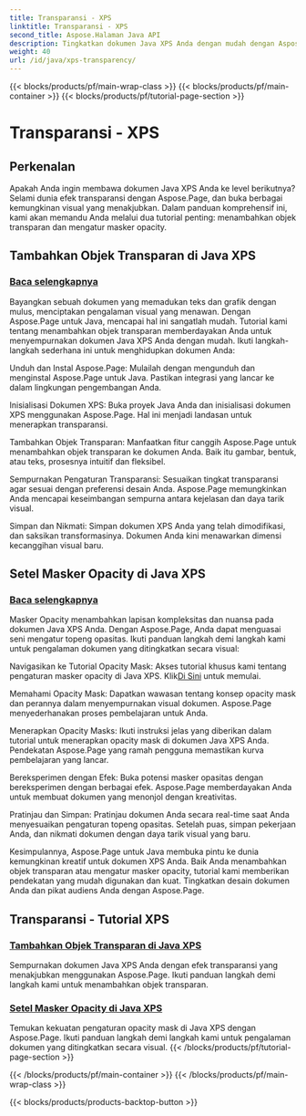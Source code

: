 ```yaml
---
title: Transparansi - XPS
linktitle: Transparansi - XPS
second_title: Aspose.Halaman Java API
description: Tingkatkan dokumen Java XPS Anda dengan mudah dengan Aspose.Page. Pelajari cara menambahkan objek transparan dan mengatur masker opacity dalam tutorial kami untuk meningkatkan efek visual.
weight: 40
url: /id/java/xps-transparency/
---
```


{{< blocks/products/pf/main-wrap-class >}}
{{< blocks/products/pf/main-container >}}
{{< blocks/products/pf/tutorial-page-section >}}

# Transparansi - XPS

## Perkenalan

Apakah Anda ingin membawa dokumen Java XPS Anda ke level berikutnya? Selami dunia efek transparansi dengan Aspose.Page, dan buka berbagai kemungkinan visual yang menakjubkan. Dalam panduan komprehensif ini, kami akan memandu Anda melalui dua tutorial penting: menambahkan objek transparan dan mengatur masker opacity.

## Tambahkan Objek Transparan di Java XPS
### [Baca selengkapnya](./add-transparent-object/)

Bayangkan sebuah dokumen yang memadukan teks dan grafik dengan mulus, menciptakan pengalaman visual yang menawan. Dengan Aspose.Page untuk Java, mencapai hal ini sangatlah mudah. Tutorial kami tentang menambahkan objek transparan memberdayakan Anda untuk menyempurnakan dokumen Java XPS Anda dengan mudah. Ikuti langkah-langkah sederhana ini untuk menghidupkan dokumen Anda:

Unduh dan Instal Aspose.Page: Mulailah dengan mengunduh dan menginstal Aspose.Page untuk Java. Pastikan integrasi yang lancar ke dalam lingkungan pengembangan Anda.

Inisialisasi Dokumen XPS: Buka proyek Java Anda dan inisialisasi dokumen XPS menggunakan Aspose.Page. Hal ini menjadi landasan untuk menerapkan transparansi.

Tambahkan Objek Transparan: Manfaatkan fitur canggih Aspose.Page untuk menambahkan objek transparan ke dokumen Anda. Baik itu gambar, bentuk, atau teks, prosesnya intuitif dan fleksibel.

Sempurnakan Pengaturan Transparansi: Sesuaikan tingkat transparansi agar sesuai dengan preferensi desain Anda. Aspose.Page memungkinkan Anda mencapai keseimbangan sempurna antara kejelasan dan daya tarik visual.

Simpan dan Nikmati: Simpan dokumen XPS Anda yang telah dimodifikasi, dan saksikan transformasinya. Dokumen Anda kini menawarkan dimensi kecanggihan visual baru.

## Setel Masker Opacity di Java XPS
### [Baca selengkapnya](./set-opacity-mask/)

Masker Opacity menambahkan lapisan kompleksitas dan nuansa pada dokumen Java XPS Anda. Dengan Aspose.Page, Anda dapat menguasai seni mengatur topeng opasitas. Ikuti panduan langkah demi langkah kami untuk pengalaman dokumen yang ditingkatkan secara visual:

 Navigasikan ke Tutorial Opacity Mask: Akses tutorial khusus kami tentang pengaturan masker opacity di Java XPS. Klik[Di Sini](./set-opacity-mask/) untuk memulai.

Memahami Opacity Mask: Dapatkan wawasan tentang konsep opacity mask dan perannya dalam menyempurnakan visual dokumen. Aspose.Page menyederhanakan proses pembelajaran untuk Anda.

Menerapkan Opacity Masks: Ikuti instruksi jelas yang diberikan dalam tutorial untuk menerapkan opacity mask di dokumen Java XPS Anda. Pendekatan Aspose.Page yang ramah pengguna memastikan kurva pembelajaran yang lancar.

Bereksperimen dengan Efek: Buka potensi masker opasitas dengan bereksperimen dengan berbagai efek. Aspose.Page memberdayakan Anda untuk membuat dokumen yang menonjol dengan kreativitas.

Pratinjau dan Simpan: Pratinjau dokumen Anda secara real-time saat Anda menyesuaikan pengaturan topeng opasitas. Setelah puas, simpan pekerjaan Anda, dan nikmati dokumen dengan daya tarik visual yang baru.

Kesimpulannya, Aspose.Page untuk Java membuka pintu ke dunia kemungkinan kreatif untuk dokumen XPS Anda. Baik Anda menambahkan objek transparan atau mengatur masker opacity, tutorial kami memberikan pendekatan yang mudah digunakan dan kuat. Tingkatkan desain dokumen Anda dan pikat audiens Anda dengan Aspose.Page.
## Transparansi - Tutorial XPS
### [Tambahkan Objek Transparan di Java XPS](./add-transparent-object/)
Sempurnakan dokumen Java XPS Anda dengan efek transparansi yang menakjubkan menggunakan Aspose.Page. Ikuti panduan langkah demi langkah kami untuk menambahkan objek transparan. 
### [Setel Masker Opacity di Java XPS](./set-opacity-mask/)
Temukan kekuatan pengaturan opacity mask di Java XPS dengan Aspose.Page. Ikuti panduan langkah demi langkah kami untuk pengalaman dokumen yang ditingkatkan secara visual.
{{< /blocks/products/pf/tutorial-page-section >}}

{{< /blocks/products/pf/main-container >}}
{{< /blocks/products/pf/main-wrap-class >}}

{{< blocks/products/products-backtop-button >}}
